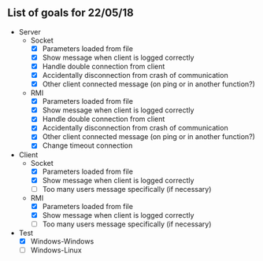 ## List of goals for 22/05/18

- Server
    - Socket
		- [X] Parameters loaded from file
		- [X] Show message when client is logged correctly
		- [X] Handle double connection from client
		- [X] Accidentally disconnection from crash of communication
		- [X] Other client connected message (on ping or in another function?)
	- RMI
		- [X] Parameters loaded from file
		- [X] Show message when client is logged correctly
		- [X] Handle double connection from client
		- [X] Accidentally disconnection from crash of communication
		- [X] Other client connected message (on ping or in another function?)
		- [X] Change timeout connection
		
- Client
    - Socket
		- [X] Parameters loaded from file
		- [X] Show message when client is logged correctly
		- [ ] Too many users message specifically (if necessary)
	- RMI
		- [X] Parameters loaded from file
		- [X] Show message when client is logged correctly
		- [ ] Too many users message specifically (if necessary)

- Test
	- [X] Windows-Windows
	- [ ] Windows-Linux
